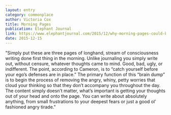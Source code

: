 ```yaml
---
layout: entry
category: commonplace
author: Victoria Cox
title: Morning Pages
publication: Elephant Journal
link: https://www.elephantjournal.com/2015/12/why-morning-pages-could-be-your-most-powerful-morning-ritual/
date: 2015-12-15
---
```


"Simply put these are three pages of longhand, stream of consciousness writing done first thing in the morning. Unlike journaling you simply write out, without censure, whatever thoughts came to mind. Good, bad, ugly, or indifferent. The point, according to Cameron, is to “catch yourself before your ego’s defenses are in place.” The primary function of this “brain dump” is to begin the process of removing the angry, whiny, petty worries that cloud your thinking so that they don’t accompany you throughout the day. The content simply doesn’t matter, what’s important is getting your thoughts out of your head and onto the page. You can write about absolutely anything, from small frustrations to your deepest fears or just a good ol’ fashioned angry tirade."
 
 
